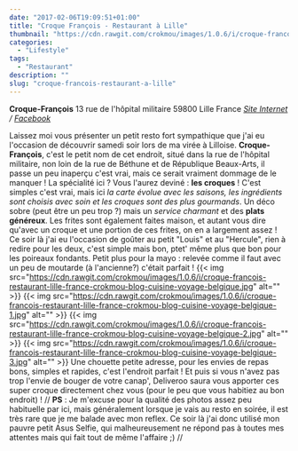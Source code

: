 ```yaml
---
date: "2017-02-06T19:09:51+01:00"
title: "Croque François - Restaurant à Lille"
thumbnail: "https://cdn.rawgit.com/crokmou/images/1.0.6/i/croque-francois-restaurant-lille-france-crokmou-blog-cuisine-voyage-belgique-4.jpg"
categories:
  - "Lifestyle"
tags:
  - "Restaurant"
description: ""
slug: "croque-francois-restaurant-a-lille"
---
```


**Croque-François** 13 rue de l'hôpital militaire 59800 Lille France _[Site Internet](http://croquefrancois.com/) / [Facebook](https://www.facebook.com/CroqueFrancois/)_

Laissez moi vous présenter un petit resto fort sympathique que j'ai eu l'occasion de découvrir samedi soir lors de ma virée à Lilloise. **Croque-François**, c'est le petit nom de cet endroit, situé dans la rue de l'hôpital militaire, non loin de la rue de Béthune et de République Beaux-Arts, il passe un peu inaperçu c'est vrai, mais ce serait vraiment dommage de le manquer ! La spécialité ici ? Vous l'aurez deviné : **les croques** ! C'est simples c'est vrai, mais ici _la carte évolue avec les saisons, les ingrédients sont choisis avec soin et les croques sont des plus gourmands_. Un déco sobre (peut être un peu trop ?) mais un _service charmant_ et des **plats généreux**. Les frites sont également faites maison, et autant vous dire qu'avec un croque et une portion de ces frites, on en a largement assez ! Ce soir là j'ai eu l'occasion de goûter au petit "Louis" et au "Hercule", rien à redire pour les deux, c'est simple mais bon, ptet' même plus que bon pour les poireaux fondants. Petit plus pour la mayo : relevée comme il faut avec un peu de moutarde (à l'ancienne?) c'était parfait ! {{< img src="https://cdn.rawgit.com/crokmou/images/1.0.6/i/croque-francois-restaurant-lille-france-crokmou-blog-cuisine-voyage-belgique.jpg" alt="" >}} {{< img src="https://cdn.rawgit.com/crokmou/images/1.0.6/i/croque-francois-restaurant-lille-france-crokmou-blog-cuisine-voyage-belgique-1.jpg" alt="" >}} {{< img src="https://cdn.rawgit.com/crokmou/images/1.0.6/i/croque-francois-restaurant-lille-france-crokmou-blog-cuisine-voyage-belgique-2.jpg" alt="" >}} {{< img src="https://cdn.rawgit.com/crokmou/images/1.0.6/i/croque-francois-restaurant-lille-france-crokmou-blog-cuisine-voyage-belgique-3.jpg" alt="" >}} Une chouette petite adresse, pour les envies de repas bons, simples et rapides, c'est l'endroit parfait ! Et puis si vous n'avez pas trop l'envie de bouger de votre canap', Deliveroo saura vous apporter ces super croque directement chez vous (pour le peu que vous habitiez au bon endroit) ! // **PS** : Je m'excuse pour la qualité des photos assez peu habituelle par ici, mais généralement lorsque je vais au resto en soirée, il est très rare que je me balade avec mon reflex. Ce soir là j'ai donc utilisé mon pauvre petit Asus Selfie, qui malheureusement ne répond pas à toutes mes attentes mais qui fait tout de même l'affaire ;) //